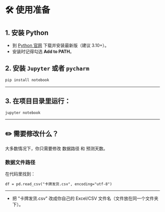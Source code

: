 # 🛠️ 使用准备

## 1. **安装 Python**  
   - 到 [Python 官网](https://www.python.org/downloads/) 下载并安装最新版（建议 3.10+）。  
   - 安装时记得勾选 **Add to PATH**。

## 2. 安装 `Jupyter` 或者 `pycharm`
```bash
pip install notebook
```
---

## 3. 在项目目录里运行：
```bash
jupyter notebook
```

---
## ✏️ 需要修改什么？

大多数情况下，你只需要修改 数据路径 和 预测天数。

### 数据文件路径
在代码里找到：
```
df = pd.read_csv("卡牌发货.csv", encoding="utf-8")
```
---
- 把 "卡牌发货.csv" 改成你自己的 Excel/CSV 文件名（文件放在同一个文件夹下）。
